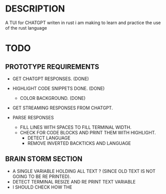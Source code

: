 DESCRIPTION
==============================
A TUI for CHATGPT writen in rust i am making to learn and practice the use of the rust language

TODO
==============================

PROTOTYPE REQUIREMENTS
--------------------------

- GET CHATGPT RESPONSES. (DONE)
- HIGHLIGHT CODE SNIPPETS DONE. (DONE)
    - COLOR BACKGROUND. (DONE)


- GET STREAMING RESPONSES FROM CHATGPT.
- PARSE RESPONSES
    - FILL LINES WITH SPACES TO FILL TERMINAL WIDTH.
    - CHECK FOR CODE BLOCKS AND PRINT THEM WITH HIGHLIGHT.
        - DETECT LANGUAGE
        - REMOVE INVERTED BACKTICKS AND LANGUAGE


BRAIN STORM SECTION
--------------------------

- A SINGLE VARIABLE HOLDING ALL TEXT ? (SINCE OLD TEXT IS NOT GOING TO BE RE PRINTED).
- DETECT TERMINAL RESIZE AND RE PRINT TEXT VARIABLE
- I SHOULD CHECK HOW THE 


